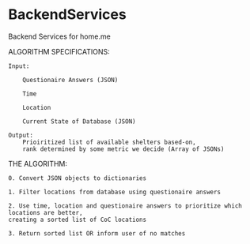 # BackendServices
Backend Services for home.me

ALGORITHM SPECIFICATIONS:

	Input:
	
		Questionaire Answers (JSON)
		
		Time
		
		Location
		
		Current State of Database (JSON)
	
	Output:
		Prioiritized list of available shelters based-on, 
		rank determined by some metric we decide (Array of JSONs)


THE ALGORITHM:

	0. Convert JSON objects to dictionaries
	
	1. Filter locations from database using questionaire answers

	2. Use time, location and questionaire answers to prioritize which locations are better, 
	creating a sorted list of CoC locations

	3. Return sorted list OR inform user of no matches
